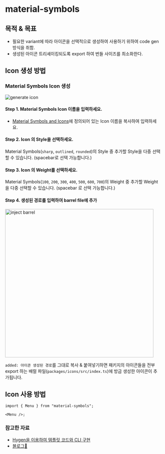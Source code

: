 # material-symbols

## 목적 & 목표

- 필요한 variant에 따라 아이콘을 선택적으로 생성하여 사용하기 위하여 code gen 방식을 취함.
- 생성된 아이콘 트리셰이킹되도록 export 하여 번들 사이즈를 최소화한다.

## Icon 생성 방법

### Material Symbols Icon 생성

![generate icon](https://github.com/user-attachments/assets/f94af42e-ea99-4165-9983-1c8b57f189a3)


#### Step 1. Material Symbols Icon 이름을 입력하세요.

- [Material Symbols and Icons](https://fonts.google.com/icons)에 정의되어 있는 Icon 이름을 복사하여 입력하세요.


#### Step 2. Icon 의 Style을 선택하세요.

Material Symbols(`sharp`, `outlined`, `rounded`)의 Style 중 추가할 Style을 다중 선택할 수 있습니다.
(spacebar로 선택 가능합니다.)


#### Step 3. Icon 의 Weight를 선택하세요.

Material Symbols(`100`, `200`, `300`, `400`, `500`, `600`, `700`)의 Weight 중 추가할 Weight을 다중 선택할 수 있습니다.
(spacebar 로 선택 가능합니다.)


#### Step 4. 생성된 경로를 입력하여 barrel file에 추가


<img src='https://github.com/user-attachments/assets/b515893f-2f27-4976-9bec-59a09e4cb9ab' alt='inject barrel' width='480px' />


`added: 아이콘 생성된 경로`를 그대로 복사 & 붙여넣기하면 패키지의 아이콘들을 전부 export 하는 배럴 파일(`packages/icons/src/index.ts`)에 방금 생성한 아이콘이 추가됩니다. 


## Icon 사용 방법

```tsx
import { Menu } from "material-symbols";

<Menu />;
```

### 참고한 자료
- [Hygen을 이용하여 템플릿 코드와 CLI 구현](https://253eosam.oopy.io/post/hygen-template-code-generator)
- [블로그🤘](https://velog.io/@sasha1107/%EC%BD%94%EB%93%9C-%EC%A0%9C%EB%84%88%EB%A0%88%EC%9D%B4%EC%85%98%EC%9C%BC%EB%A1%9C-%EC%9D%B8%ED%84%B0%EB%9E%99%ED%8B%B0%EB%B8%8C%ED%95%98%EA%B2%8C-%EC%95%84%EC%9D%B4%EC%BD%98-%ED%8C%A8%ED%82%A4%EC%A7%80-%EB%A7%8C%EB%93%A4%EA%B8%B0)


